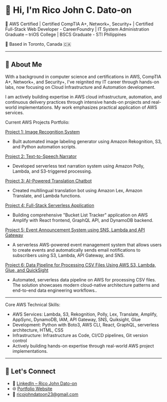 # 👋 Hi, I'm Rico John C. Dato-on

🎯 AWS Certified | Certified CompTIA A+, Network+, Security+ | Certified Full-Stack Web Developer - CareerFoundry | IT System Administration Graduate – triOS College | BSCS Graduate - STI Philippines

📍 Based in Toronto, Canada 🇨🇦  

---

## 🚀 About Me

With a background in computer science and certifications in AWS, CompTIA A+, Network+, and Security+, I've reignited my IT career through hands-on labs, now focusing on Cloud Infrastructure and Automation development.

I am actively building expertise in AWS cloud infrastructure, automation, and continuous delivery practices through intensive hands-on projects and real-world implementations. My work emphasizes practical application of AWS services.

Current AWS Projects Portfolio:

[Project 1: Image Recognition System](https://github.com/mirjSolution/Image-Recognition-System)

- Built automated image labeling generator using Amazon Rekognition, S3, and Python automation scripts.

[Project 2: Text-to-Speech Narrator](https://github.com/mirjSolution/text-narrator-aws-polly)

- Developed serverless text narration system using Amazon Polly, Lambda, and S3-triggered processing.

[Project 3: AI-Powered Translation Chatbot](https://github.com/mirjSolution/Language-Translation-Bot-using-Amazon-Lex)

- Created multilingual translation bot using Amazon Lex, Amazon Translate, and Lambda functions.

[Project 4: Full-Stack Serverless Application](https://github.com/mirjSolution/Bucket-List-Tracker---AWS-Amplify-Documentation)

- Building comprehensive "Bucket List Tracker" application on AWS Amplify with React frontend, GraphQL API, and DynamoDB backend.

[Project 5: Event Announcement System using SNS, Lambda and API Gateway](https://github.com/mirjSolution/Project5-AWS-Event-Announcement-System)

- A serverless AWS-powered event management system that allows users to create events and automatically sends email notifications to subscribers using S3, Lambda, API Gateway, and SNS.

[Project 6: Data Pipeline for Processing CSV Files Using AWS S3, Lambda, Glue, and QuickSight]([https://github.com/mirjSolution/Project5-AWS-Event-Announcement-System](https://github.com/mirjSolution/Project6-AWS-Data-Pipeline-Processing-CSV))

- Automated, serverless data pipeline on AWS for processing CSV files. The solution showcases modern cloud-native architecture patterns and end-to-end data engineering workflows..


---
Core AWS Technical Skills:

- AWS Services: Lambda, S3, Rekognition, Polly, Lex, Translate, Amplify, AppSync, DynamoDB, IAM, API Gateway, SNS, Quiksight, Glue
- Development: Python with Boto3, AWS CLI, React, GraphQL, serverless architecture, HTML, CSS
- Infrastructure: Infrastructure as Code, CI/CD pipelines, Git version control
- Actively building hands-on expertise through real-world AWS project implementations.
---

## 💬 Let's Connect

- 🔗 [LinkedIn – Rico John Dato-on](https://www.linkedin.com/in/rico-john-dato-on)
- 🌐 [Portfolio Website](https://ricodatoon.netlify.app)
- 📧 ricojohndatoon23@gmail.com
